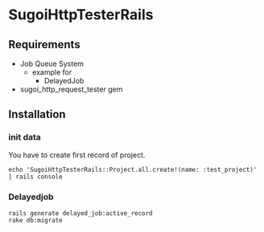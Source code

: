 # SugoiHttpTesterRails
## Requirements
* Job Queue System
  * example for
    * DelayedJob
* sugoi_http_request_tester gem

## Installation
### init data
You have to create first record of project.

```
echo 'SugoiHttpTesterRails::Project.all.create!(name: :test_project)' | rails console
```

### Delayedjob
```
rails generate delayed_job:active_record
rake db:migrate
```
